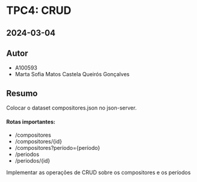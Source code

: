 # TPC4: CRUD
## 2024-03-04

## Autor

- A100593
- Marta Sofia Matos Castela Queirós Gonçalves

## Resumo

Colocar o dataset compositores.json no json-server.

#### Rotas importantes:

- /compositores
- /compositores/{id}
- /compositores?período={período}
- /periodos
- /periodos/{id}

Implementar as operações de CRUD sobre os compositores e os períodos
